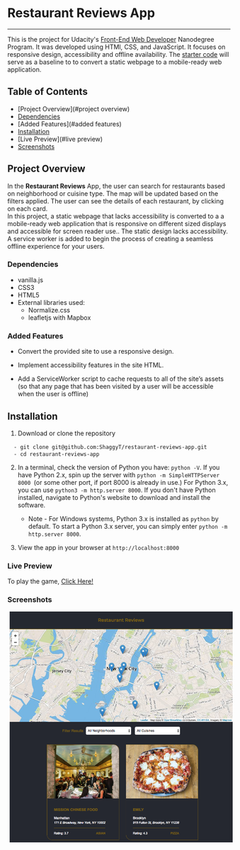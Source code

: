 # Restaurant Reviews App
---

This is the project for Udacity's [ Front-End Web Developer](https://www.udacity.com/course/front-end-web-developer-nanodegree--nd001) Nanodegree Program. It was developed using HTMl, CSS, and JavaScript. It focuses on responsive design, accessibility and offline availability.
The [starter code](https://github.com/udacity/mws-restaurant-stage-1) will serve as a baseline to  to convert a static webpage to a mobile-ready web application.


## Table of Contents

- [Project Overview](#project overview)
- [Dependencies](#dependencies)
- [Added Features](#added features)
- [Installation](#installation)
- [Live Preview](#live preview)
- [Screenshots](#screenshots)

## Project Overview


In the  **Restaurant Reviews** App, the user can search for restaurants based on neighborhood or cuisine type. The map will be updated based on the filters applied. The user can see the details of each restaurant, by clicking on each card.   
In this project, a static webpage that lacks accessibility is converted to a a mobile-ready web application that is responsive on different sized displays and accessible for screen reader use.. The static design lacks accessibility. A service worker is added to begin the process of creating a seamless offline experience for your users.


###  Dependencies

- vanilla.js
- CSS3
- HTML5  
- External libraries used:
  - Normalize.css
  - leafletjs with Mapbox


###  Added Features

- Convert the provided site to use a responsive design.

- Implement accessibility features in the site HTML.

- Add a ServiceWorker script to cache requests to all of the site’s assets (so that any page that has been visited by a user will be accessible when the user is offline)

## Installation

  1. Download or clone the repository
  ```
    - git clone git@github.com:ShaggyT/restaurant-reviews-app.git
    - cd restaurant-reviews-app
  ```
  2. In a terminal, check the version of Python you have: ```python -V```. If you have Python 2.x, spin up the server with ```python -m SimpleHTTPServer 8000 ```(or some other port, if port 8000 is already in use.) For Python 3.x, you can use ```python3 -m http.server 8000```. If you don't have Python installed, navigate to Python's website to download and install the software.

      * Note -  For Windows systems, Python 3.x is installed as `python` by default. To start a Python 3.x server, you can simply enter `python -m http.server 8000`.


  3. View the app in your browser at ``` http://localhost:8000 ```


###  Live Preview
To play the game, [Click Here!](https://udacityrestaurantreviewsapp.netlify.com)

###  Screenshots

<img src="img/screenshot.png" width=594 margin=5 style="margin: 0px 5px">
